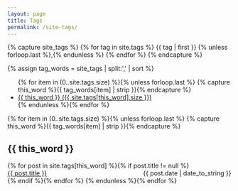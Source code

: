 ```yaml
---
layout: page
title: Tags
permalink: /site-tags/
---
```


<!-- Get the tag name for every tag on the site and set them
to the `site_tags` variable. -->
{% capture site_tags %}
  {% for tag in site.tags %}
    {{ tag | first }}
    {% unless forloop.last %},{% endunless %}
  {% endfor %}
{% endcapture %}


<!-- `tag_words` is a sorted array of the tag names. -->
{% assign tag_words = site_tags | split:',' | sort %}

<!-- List of all tags -->
<ul class="tags">
  {% for item in (0..site.tags.size) %}{% unless forloop.last %}
    {% capture this_word %}{{ tag_words[item] | strip  }}{% endcapture %}
    <li>
      <a href="#{{ this_word | cgi_escape }}" class="tag">{{ this_word }}
        <span>({{ site.tags[this_word].size }})</span>
      </a>
    </li>
  {% endunless %}{% endfor %}
</ul>

<!-- Posts by Tag -->
<div>
  {% for item in (0..site.tags.size) %}{% unless forloop.last %}
    {% capture this_word %}{{ tag_words[item] | strip }}{% endcapture %}
    <h2 id="{{ this_word | cgi_escape }}">{{ this_word }}</h2>
    {% for post in site.tags[this_word] %}{% if post.title != null %}
      <div>
        <span style="float: left;">
          <a href="{{ post.url }}">{{ post.title }}</a>
        </span>
        <span style="float: right;">
          {{ post.date | date_to_string }}
        </span>
      </div>
      <div style="clear: both;"></div>
    {% endif %}{% endfor %}
  {% endunless %}{% endfor %}
</div>
